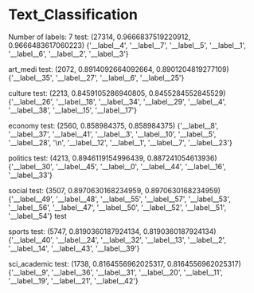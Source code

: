 # Text_Classification




Number of labels: 7
test:  (27314, 0.9666837519220912, 0.9666483617060223)
{'__label__4', '__label__7', '__label__5', '__label__1', '__label__6', '__label__2', '__label__3'}

art_medi
test:  (2072, 0.8914092664092664, 0.8901204819277109)
{'__label__35', '__label__27', '__label__6', '__label__25'} 


culture
test:  (2213, 0.8459105286940805, 0.8455284552845529)
{'__label__26', '__label__18', '__label__34', '__label__29', '__label__4', '__label__38', '__label__15', '__label__17'}


economy
test:  (2560, 0.858984375, 0.858984375)
{'__label__8', '__label__37', '__label__41', '__label__3', '__label__10', '__label__5', '__label__28', '\n', '__label__12', '__label__1', '__label__7', '__label__23'}


politics
test:  (4213, 0.8946119154996439, 0.887241054613936)
{'__label__30', '__label__45', '__label__0', '__label__44', '__label__16', '__label__33'}


social
test:  (3507, 0.8970630168234959, 0.8970630168234959)
{'__label__49', '__label__48', '__label__55', '__label__57', '__label__53', '__label__56', '__label__47', '__label__50', '__label__52', '__label__51', '__label__54'} test


sports
test:  (5747, 0.8190360187924134, 0.8190360187924134)
{'__label__40', '__label__24', '__label__32', '__label__13', '__label__2', '__label__14', '__label__43', '__label__39'}


sci_academic
test:  (1738, 0.8164556962025317, 0.8164556962025317)
{'__label__9', '__label__36', '__label__31', '__label__20', '__label__11', '__label__19', '__label__21', '__label__42'}
















